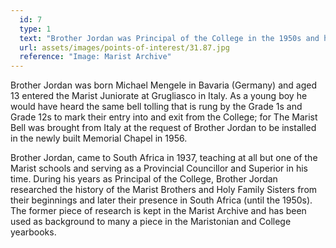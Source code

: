 ```yaml
---
  id: 7
  type: 1
  text: "Brother Jordan was Principal of the College in the 1950s and he is pictured here in 1975 three years before his death."
  url: assets/images/points-of-interest/31.87.jpg
  reference: "Image: Marist Archive"
---
```

Brother Jordan was born Michael Mengele in Bavaria (Germany) and aged 13 entered the Marist Juniorate at Grugliasco in Italy. As a young boy he would have heard the same bell tolling that is rung by the Grade 1s and Grade 12s to mark their entry into and exit from the College; for The Marist Bell was brought from Italy at the request of Brother Jordan to be installed in the newly built Memorial Chapel in 1956. 

Brother Jordan, came to South Africa in 1937, teaching at all but one of the Marist schools and serving as a Provincial Councillor and Superior in his time. During his years as Principal of the College, Brother Jordan researched the history of the Marist Brothers and Holy Family Sisters from their beginnings and later their presence in South Africa (until the 1950s). The former piece of research is kept in the Marist Archive and has been used as background to many a piece in the Maristonian and College yearbooks. 

